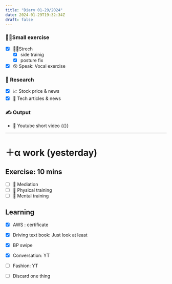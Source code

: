```yaml
---
title: "Diary 01-29/2024"  
date: 2024-01-29T19:32:34Z
draft: false
---
```


### 🧘‍♀️Small exercise

- [x]  🧎‍♀️Strech
    - [x]  side trainig
    - [x]  posture fix
- [x]  😮 Speak: Vocal exercise

### 👀 Research

- [x]  📈 Stock price & news
- [x]  👾 Tech articles & news

### ✍️ Output

- 🎥 Youtube short video {{<youtube IcQTHeH3kF0>}}

---

# ＋α work (yesterday)

## Exercise: 10 mins

- [ ]  🧘 Mediation
- [ ]  🧘 Physical training
- [ ]  🧘 Mental training

## Learning

- [x]  AWS : certificate
- [x]  Driving text book:  Just look at least

- [x]  BP swipe
- [x]  Conversation: YT
- [ ]  Fashion: YT

- [ ]  Discard one thing